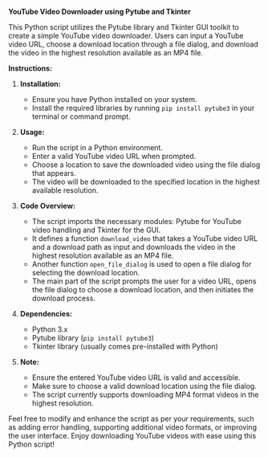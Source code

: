 **YouTube Video Downloader using Pytube and Tkinter**

This Python script utilizes the Pytube library and Tkinter GUI toolkit to create a simple YouTube video downloader. Users can input a YouTube video URL, choose a download location through a file dialog, and download the video in the highest resolution available as an MP4 file.

**Instructions:**

1. **Installation:**
   - Ensure you have Python installed on your system.
   - Install the required libraries by running `pip install pytube3` in your terminal or command prompt.

2. **Usage:**
   - Run the script in a Python environment.
   - Enter a valid YouTube video URL when prompted.
   - Choose a location to save the downloaded video using the file dialog that appears.
   - The video will be downloaded to the specified location in the highest available resolution.

3. **Code Overview:**
   - The script imports the necessary modules: Pytube for YouTube video handling and Tkinter for the GUI.
   - It defines a function `download_video` that takes a YouTube video URL and a download path as input and downloads the video in the highest resolution available as an MP4 file.
   - Another function `open_file_dialog` is used to open a file dialog for selecting the download location.
   - The main part of the script prompts the user for a video URL, opens the file dialog to choose a download location, and then initiates the download process.

4. **Dependencies:**
   - Python 3.x
   - Pytube library (`pip install pytube3`)
   - Tkinter library (usually comes pre-installed with Python)

5. **Note:**
   - Ensure the entered YouTube video URL is valid and accessible.
   - Make sure to choose a valid download location using the file dialog.
   - The script currently supports downloading MP4 format videos in the highest resolution.

Feel free to modify and enhance the script as per your requirements, such as adding error handling, supporting additional video formats, or improving the user interface. Enjoy downloading YouTube videos with ease using this Python script!